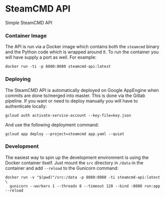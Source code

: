 # SteamCMD API

Simple SteamCMD API

### Container Image

The API is run via a Docker image which contains both the `steamcmd` binary and the Python code which is wrapped around it.
To run the container you will have supply a port as well. For example:
```
docker run -ti -p 8080:8080 steamcmd-api:latest
```

### Deploying

The SteamCMD API is automatically deployed on Google AppEngine when commits are done to/merged into master. This is done via the Gitlab pipeline.
If you want or need to deploy manually you will have to authenticate locally:
```
gcloud auth activate-service-account --key-file=key.json
```
And use the following deployment command:
```
gcloud app deploy --project=steamcmd app.yaml --quiet
```

### Development

The easiest way to spin up the development environment is using the Docker container itself.
Just mount the `src` directory in `/data` in the container and add `--reload` to the Gunicorn command:
```
docker run -v "$(pwd)"/src:/data -p 8080:8080 -ti steamcmd-api:latest \
  gunicorn --workers 1 --threads 8 --timeout 120 --bind :8080 run:app --reload
```

